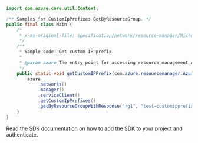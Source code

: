 ```java
import com.azure.core.util.Context;

/** Samples for CustomIpPrefixes GetByResourceGroup. */
public final class Main {
    /*
     * x-ms-original-file: specification/network/resource-manager/Microsoft.Network/stable/2021-05-01/examples/CustomIpPrefixGet.json
     */
    /**
     * Sample code: Get custom IP prefix.
     *
     * @param azure The entry point for accessing resource management APIs in Azure.
     */
    public static void getCustomIPPrefix(com.azure.resourcemanager.AzureResourceManager azure) {
        azure
            .networks()
            .manager()
            .serviceClient()
            .getCustomIpPrefixes()
            .getByResourceGroupWithResponse("rg1", "test-customipprefix", null, Context.NONE);
    }
}
```

Read the [SDK documentation](https://github.com/Azure/azure-sdk-for-java/blob/azure-resourcemanager_2.15.0/sdk/resourcemanager/azure-resourcemanager/README.md) on how to add the SDK to your project and authenticate.
